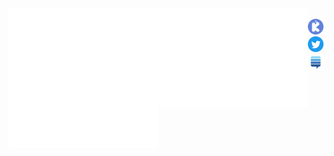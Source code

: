 <a href="https://metrics.lecoq.io/about/pakelley">
  <img src="base.svg" align="left" width="47.5%" />
</a>
<a href="https://metrics.lecoq.io/about/pakelley">
  <img src="achievements.svg" align="left" width="47.5%" />
</a>
<a href="https://metrics.lecoq.io/about/pakelley">
  <img src="contributions.svg" align="left" width="47.5%" />
</a>

<br/>

<div align="center">
  <a href="https://keyoxide.org/hkp/0x571438EB48F2B1EA" target="_blank">
    <img alt="Keyoxide" src="assets/keyoxide.svg" width="5%"/>
  </a>
  <a href="https://twitter.com/patchrex" target="_blank">
    <img alt="Twitter" src="assets/twitter.png" width="5%"/>
  </a>
  <a href="https://stackexchange.com/users/6534397/patrick" target="_blank">
    <img alt="Keyoxide" src="assets/stack-exchange.svg" width="5%"/>
  </a>
</div>
